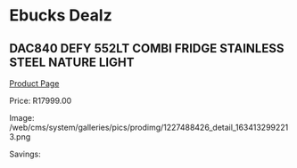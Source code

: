 
# Ebucks Dealz
## DAC840 DEFY 552LT COMBI FRIDGE STAINLESS STEEL NATURE LIGHT
[Product Page](https://www.ebucks.com/web/shop/productSelected.do?prodId=1227488426&catId=704986856)

Price: R17999.00

Image: /web/cms/system/galleries/pics/prodimg/1227488426_detail_1634132992213.png

Savings: 


	